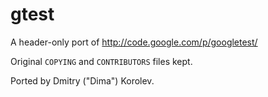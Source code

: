 # gtest

A header-only port of http://code.google.com/p/googletest/

Original ```COPYING``` and ```CONTRIBUTORS``` files kept.

Ported by Dmitry ("Dima") Korolev.
